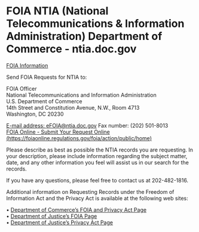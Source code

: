 # FOIA NTIA (National Telecommunications & Information Administration) Department of Commerce - ntia.doc.gov  

[FOIA Information](https://www.ntia.doc.gov/page/2011/foia-information)  

Send FOIA Requests for NTIA to:  

FOIA Officer  
National Telecommunications and Information Administration  
U.S. Department of Commerce  
14th Street and Constitution Avenue, N.W., Room 4713  
Washington, DC  20230  

[E-mail address:  eFOIA@ntia.doc.gov](mailto:eFOIA@ntia.doc.gov)
Fax number:  (202) 501-8013  
[FOIA Online - Submit Your Request Online (https://foiaonline.regulations.gov/foia/action/public/home)](https://foiaonline.regulations.gov/foia/action/public/home)  

Please describe as best as possible the NTIA records you are requesting.  In your description, please include information regarding the subject matter, date, and any other information you feel will assist us in our search for the records.  

If you have any questions, please feel free to contact us at 202-482-1816.  

Additional information on Requesting Records under the Freedom of Information Act and the Privacy Act is available at the following web sites:  

• [Department of Commerce’s FOIA and Privacy Act Page](http://www.osec.doc.gov/omo/foia/foiawebsite.htm)  
• [Department of Justice’s FOIA Page](https://www.foia.gov/)  
• [Department of Justice’s Privacy Act Page](https://www.justice.gov/opcl/privacy-act-1974)  

